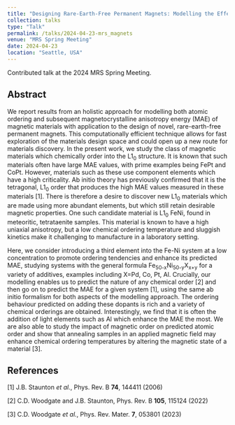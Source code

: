 ```yaml
---
title: "Designing Rare-Earth-Free Permanent Magnets: Modelling the Effect of Alloying Additions on Atomic Arrangements and Subsequent Magnetic Anisotropy in L1<sub>0</sub> FeNi"
collection: talks
type: "Talk"
permalink: /talks/2024-04-23-mrs_magnets
venue: "MRS Spring Meeting"
date: 2024-04-23
location: "Seattle, USA"
---
```


Contributed talk at the 2024 MRS Spring Meeting.

<h2>Abstract</h2>
We report results from an holistic approach for modelling both atomic ordering and subsequent magnetocrystalline anisotropy energy (MAE) of magnetic materials with application to the design of novel, rare-earth-free permanent magnets. This computationally efficient technique allows for fast exploration of the materials design space and could open up a new route for materials discovery.  In the present work, we study the class of magnetic materials which chemically order into the L1<sub>0</sub> structure. It is known that such materials often have large MAE values, with prime examples being FePt and CoPt. However, materials such as these use component elements which have a high criticality.  Ab initio theory has previously confirmed that it is the tetragonal, L1<sub>0</sub> order that produces the high MAE values measured in these materials [1]. There is therefore a desire to discover new L1<sub>0</sub> materials which are made using more abundant elements, but which still retain desirable magnetic properties.  One such candidate material is L1<sub>0</sub> FeNi, found in meteoritic, tetrataenite samples. This material is known to have a high uniaxial anisotropy, but a low chemical ordering temperature and sluggish kinetics make it challenging to manufacture in a laboratory setting.

Here, we consider introducing a third element into the Fe-Ni system at a low concentration to promote ordering tendencies and enhance its predicted MAE, studying systems with the general formula Fe<sub>50-x</sub>Ni<sub>50-y</sub>X<sub>x+y</sub> for a variety of additives, examples including X=Pd, Co, Pt, Al. Crucially, our modelling enables us to predict the nature of any chemical order [2] and then go on to predict the MAE for a given system [1], using the same ab initio formalism for both aspects of the modelling approach. The ordering behaviour predicted on adding these dopants is rich and a variety of chemical orderings are obtained.  Interestingly, we find that it is often the addition of light elements such as Al which enhance the MAE the most. We are also able to study the impact of magnetic order on predicted atomic order and show that annealing samples in an applied magnetic field may enhance chemical ordering temperatures by altering the magnetic state of a material [3]. 

<h2>References</h2>
[1] J.B. Staunton <i>et al.</i>, Phys. Rev. B <b>74</b>, 144411 (2006)

[2] C.D. Woodgate and J.B. Staunton, Phys. Rev. B <b>105</b>, 115124 (2022)

[3] C.D. Woodgate <i>et al.</i>, Phys. Rev. Mater. <b>7</b>, 053801 (2023)
